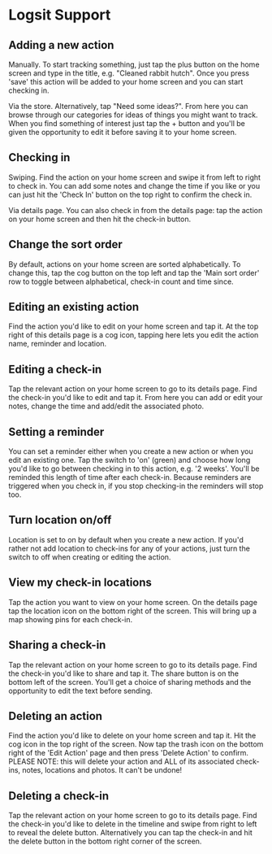 # Logsit Support

## Adding a new action

Manually. To start tracking something, just tap the plus button on the home screen and type in the title, e.g. "Cleaned rabbit hutch". Once you press 'save' this action will be added to your home screen and you can start checking in.

Via the store. Alternatively, tap "Need some ideas?". From here you can browse through our categories for ideas of things you might want to track. When you find something of interest just tap the + button and you'll be given the opportunity to edit it before saving it to your home screen.

## Checking in

Swiping. Find the action on your home screen and swipe it from left to right to check in. You can add some notes and change the time if you like or you can just hit the 'Check In' button on the top right to confirm the check in.

Via details page. You can also check in from the details page: tap the action on your home screen and then hit the check-in button.

## Change the sort order

By default, actions on your home screen are sorted alphabetically. To change this, tap the cog button on the top left and tap the 'Main sort order' row to toggle between alphabetical, check-in count and time since.

## Editing an existing action

Find the action you'd like to edit on your home screen and tap it. At the top right of this details page is a cog icon, tapping here lets you edit the action name, reminder and location.

## Editing a check-in

Tap the relevant action on your home screen to go to its details page. Find the check-in you'd like to edit and tap it. From here you can add or edit your notes, change the time and add/edit the associated photo.

## Setting a reminder

You can set a reminder either when you create a new action or when you edit an existing one. Tap the switch to 'on' (green) and choose how long you'd like to go between checking in to this action, e.g. '2 weeks'. You'll be reminded this length of time after each check-in. Because reminders are triggered when you check in, if you stop checking-in the reminders will stop too.

## Turn location on/off

Location is set to on by default when you create a new action. If you'd rather not add location to check-ins for any of your actions, just turn the switch to off when creating or editing the action.

## View my check-in locations

Tap the action you want to view on your home screen. On the details page tap the location icon on the bottom right of the screen. This will bring up a map showing pins for each check-in.

## Sharing a check-in

Tap the relevant action on your home screen to go to its details page. Find the check-in you'd like to share and tap it. The share button is on the bottom left of the screen. You'll get a choice of sharing methods and the opportunity to edit the text before sending.

## Deleting an action

Find the action you'd like to delete on your home screen and tap it. Hit the cog icon in the top right of the screen. Now tap the trash icon on the bottom right of the 'Edit Action' page and then press 'Delete Action' to confirm. PLEASE NOTE: this will delete your action and ALL of its associated check-ins, notes, locations and photos. It can't be undone!

## Deleting a check-in

Tap the relevant action on your home screen to go to its details page. Find the check-in you'd like to delete in the timeline and swipe from right to left to reveal the delete button. Alternatively you can tap the check-in and hit the delete button in the bottom right corner of the screen.
